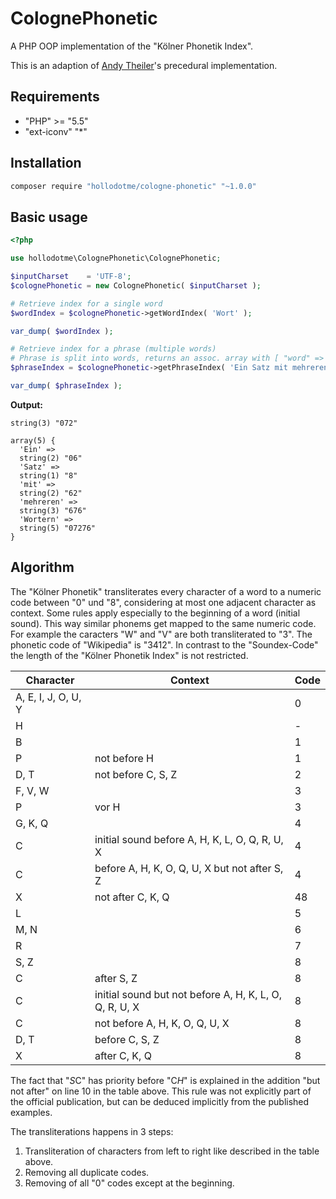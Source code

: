# ColognePhonetic

A PHP OOP implementation of the "Kölner Phonetik Index".

This is an adaption of [Andy Theiler](https://github.com/deezaster)'s precedural implementation. 

## Requirements

* "PHP" >= "5.5"
* "ext-iconv" "*"

## Installation

```bash
composer require "hollodotme/cologne-phonetic" "~1.0.0"
```

## Basic usage

```php
<?php

use hollodotme\ColognePhonetic\ColognePhonetic;

$inputCharset    = 'UTF-8';
$colognePhonetic = new ColognePhonetic( $inputCharset );

# Retrieve index for a single word
$wordIndex = $colognePhonetic->getWordIndex( 'Wort' );

var_dump( $wordIndex );

# Retrieve index for a phrase (multiple words)
# Phrase is split into words, returns an assoc. array with [ "word" => "index" ]
$phraseIndex = $colognePhonetic->getPhraseIndex( 'Ein Satz mit mehreren Wörtern' );

var_dump( $phraseIndex );
```

**Output:**


	string(3) "072"

```
array(5) {
  'Ein' =>
  string(2) "06"
  'Satz' =>
  string(1) "8"
  'mit' =>
  string(2) "62"
  'mehreren' =>
  string(3) "676"
  'Wortern' =>
  string(5) "07276"
}
```

## Algorithm

The "Kölner Phonetik" transliterates every character of a word to a numeric code between "0" und "8", 
considering at most one adjacent character as context. Some rules apply especially to the
beginning of a word (initial sound). This way similar phonems get mapped to the same numeric code.
For example the caracters "W" and "V" are both transliterated to "3".
The phonetic code of "Wikipedia" is "3412". In contrast to the "Soundex-Code" the length of the "Kölner Phonetik Index"
is not restricted.

Character | Context | Code
--------- | ------- | ----
A, E, I, J, O, U, Y | | 0
H | | -
B| | 1
P | not before H | 1
D, T | not before C, S, Z | 2
F, V, W | | 3
P | vor H | 3
G, K, Q | | 4
C | initial sound before A, H, K, L, O, Q, R, U, X | 4
C | before A, H, K, O, Q, U, X but not after S, Z | 4
X | not after C, K, Q | 48
L |  | 5
M, N |  | 6
R |  | 7
S, Z |  | 8
C | after S, Z | 8
C | initial sound but not before A, H, K, L, O, Q, R, U, X | 8
C | not before A, H, K, O, Q, U, X | 8
D, T | before C, S, Z | 8
X | after C, K, Q | 8

The fact that "<em>S</em>C" has priority before "C<em>H</em>" is explained in the addition "but not after" on line 10 
in the table above. This rule was not explicitly part of the official publication, but
can be deduced implicitly from the published examples. 

The transliterations happens in 3 steps:

1. Transliteration of characters from left to right like described in the table above.
2. Removing all duplicate codes.
3. Removing of all "0" codes except at the beginning.